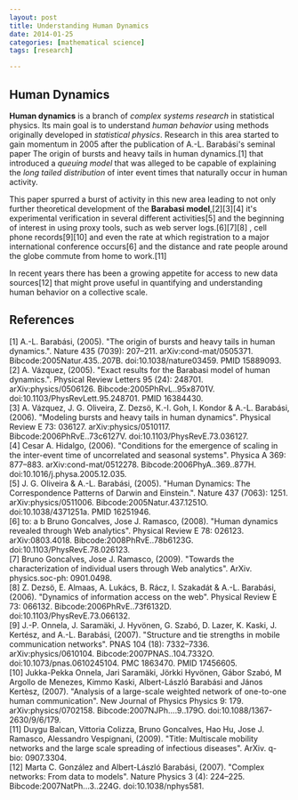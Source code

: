 ```yaml
---
layout: post
title: Understanding Human Dynamics
date: 2014-01-25
categories: [mathematical science]
tags: [research]

---
```


Human Dynamics
---

**Human dynamics** is a branch of *complex systems research* in statistical physics. Its main goal is to understand *human behavior* using methods originally developed in *statistical physics*. Research in this area started to gain momentum in 2005 after the publication of A.-L. Barabási's seminal paper The origin of bursts and heavy tails in human dynamics.[1] that introduced a *queuing model* that was alleged to be capable of explaining the *long tailed distribution* of inter event times that naturally occur in human activity.

This paper spurred a burst of activity in this new area leading to not only further theoretical development of the **Barabasi model**,[2][3][4] it's experimental verification in several different activities[5] and the beginning of interest in using proxy tools, such as web server logs.[6][7][8] , cell phone records[9][10] and even the rate at which registration to a major international conference occurs[6] and the distance and rate people around the globe commute from home to work.[11]

In recent years there has been a growing appetite for access to new data sources[12] that might prove useful in quantifying and understanding human behavior on a collective scale.


References
---

[1] A.-L. Barabási, (2005). "The origin of bursts and heavy tails in human dynamics.". Nature 435 (7039): 207–211. arXiv:cond-mat/0505371. Bibcode:2005Natur.435..207B. doi:10.1038/nature03459. PMID 15889093.  
[2]   A. Vázquez, (2005). "Exact results for the Barabasi model of human dynamics.". Physical Review Letters 95 (24): 248701. arXiv:physics/0506126. Bibcode:2005PhRvL..95x8701V. doi:10.1103/PhysRevLett.95.248701. PMID 16384430.  
[3]   A. Vázquez, J. G. Oliveira, Z. Dezsö, K.-I. Goh, I. Kondor & A.-L. Barabási, (2006). "Modeling bursts and heavy tails in human dynamics". Physical Review E 73: 036127. arXiv:physics/0510117. Bibcode:2006PhRvE..73c6127V. doi:10.1103/PhysRevE.73.036127.  
[4]   Cesar A. Hidalgo, (2006). "Conditions for the emergence of scaling in the inter-event time of uncorrelated and seasonal systems". Physica A 369: 877–883. arXiv:cond-mat/0512278. Bibcode:2006PhyA..369..877H. doi:10.1016/j.physa.2005.12.035.  
[5]   J. G. Oliveira & A.-L. Barabási, (2005). "Human Dynamics: The Correspondence Patterns of Darwin and Einstein.". Nature 437 (7063): 1251. arXiv:physics/0511006. Bibcode:2005Natur.437.1251O. doi:10.1038/4371251a. PMID 16251946.  
[6]  to: a b Bruno Goncalves, Jose J. Ramasco, (2008). "Human dynamics revealed through Web analytics". Physical Review E 78: 026123. arXiv:0803.4018. Bibcode:2008PhRvE..78b6123G. doi:10.1103/PhysRevE.78.026123.  
[7]   Bruno Goncalves, Jose J. Ramasco, (2009). "Towards the characterization of individual users through Web analytics". ArXiv. physics.soc-ph: 0901.0498.  
[8]   Z. Dezsö, E. Almaas, A. Lukács, B. Rácz, I. Szakadát & A.-L. Barabási, (2006). "Dynamics of information access on the web". Physical Review E 73: 066132. Bibcode:2006PhRvE..73f6132D. doi:10.1103/PhysRevE.73.066132.  
[9]   J.-P. Onnela, J. Saramäki, J. Hyvönen, G. Szabó, D. Lazer, K. Kaski, J. Kertész, and A.-L. Barabási, (2007). "Structure and tie strengths in mobile communication networks". PNAS 104 (18): 7332–7336. arXiv:physics/0610104. Bibcode:2007PNAS..104.7332O. doi:10.1073/pnas.0610245104. PMC 1863470. PMID 17456605.  
[10]   Jukka-Pekka Onnela, Jari Saramäki, Jörkki Hyvönen, Gábor Szabó, M Argollo de Menezes, Kimmo Kaski, Albert-László Barabási and János Kertèsz, (2007). "Analysis of a large-scale weighted network of one-to-one human communication". New Journal of Physics Physics 9: 179. arXiv:physics/0702158. Bibcode:2007NJPh....9..179O. doi:10.1088/1367-2630/9/6/179.  
[11]   Duygu Balcan, Vittoria Colizza, Bruno Goncalves, Hao Hu, Jose J. Ramasco, Alessandro Vespignani, (2009). "Title: Multiscale mobility networks and the large scale spreading of infectious diseases". ArXiv. q-bio: 0907.3304.  
[12]   Marta C. González and Albert-László Barabási, (2007). "Complex networks: From data to models". Nature Physics 3 (4): 224–225. Bibcode:2007NatPh...3..224G. doi:10.1038/nphys581.
